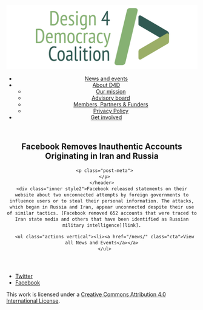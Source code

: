 <!DOCTYPE html>
<html lang="en_US"><head>
  <meta charset="utf-8">
  <meta http-equiv="X-UA-Compatible" content="IE=edge">
  <meta name="viewport" content="width=device-width, initial-scale=1">
  <link rel="apple-touch-icon" sizes="180x180" href="/assets/favicon/apple-touch-icon.png">
  <link rel="icon" type="image/png" sizes="32x32" href="/assets/favicon/favicon-32x32.png">
  <link rel="icon" type="image/png" sizes="16x16" href="/assets/favicon/favicon-16x16.png">
  <link rel="manifest" href="/site.webmanifest">
  <link rel="mask-icon" href="/assets/favicon/safari-pinned-tab.svg" color="#5bbad5">
  <meta name="msapplication-TileColor" content="#00aba9">
  <meta name="theme-color" content="#ffffff">

  
  <!-- Begin Jekyll SEO tag v2.4.0 -->
<title>Facebook Removes Inauthentic Accounts Originating in Iran and Russia | D4D Coalition</title>
<meta name="generator" content="Jekyll v3.7.3" />
<meta property="og:title" content="Facebook Removes Inauthentic Accounts Originating in Iran and Russia" />
<meta property="og:locale" content="en_US" />
<meta name="description" content="Facebook released statements on their website about two unconnected attempts by foreign governments to influence users or to steal their personal information. The attacks, which began in Russia and Iran, appear unconnected despite their use of similar tactics. Facebook removed 652 accounts that were traced to Iran state media and others that have been identified as Russian military intelligence." />
<meta property="og:description" content="Facebook released statements on their website about two unconnected attempts by foreign governments to influence users or to steal their personal information. The attacks, which began in Russia and Iran, appear unconnected despite their use of similar tactics. Facebook removed 652 accounts that were traced to Iran state media and others that have been identified as Russian military intelligence." />
<link rel="canonical" href="https://d4dcoalition.org/news/Facebook-Removes-Inauthentic-Accounts-Originating-in-Iran-and-Russia.html" />
<meta property="og:url" content="https://d4dcoalition.org/news/Facebook-Removes-Inauthentic-Accounts-Originating-in-Iran-and-Russia.html" />
<meta property="og:site_name" content="D4D Coalition" />
<meta property="og:type" content="article" />
<meta property="article:published_time" content="2018-08-21T00:00:00+01:00" />
<meta name="twitter:card" content="summary" />
<meta name="twitter:site" content="@design4dem" />
<meta name="google-site-verification" content="" />
<script type="application/ld+json">
{"description":"Facebook released statements on their website about two unconnected attempts by foreign governments to influence users or to steal their personal information. The attacks, which began in Russia and Iran, appear unconnected despite their use of similar tactics. Facebook removed 652 accounts that were traced to Iran state media and others that have been identified as Russian military intelligence.","@type":"BlogPosting","url":"https://d4dcoalition.org/news/Facebook-Removes-Inauthentic-Accounts-Originating-in-Iran-and-Russia.html","publisher":{"@type":"Organization","logo":{"@type":"ImageObject","url":"https://d4dcoalition.org/assets/img/logos/d4d-logo.png"}},"headline":"Facebook Removes Inauthentic Accounts Originating in Iran and Russia","dateModified":"2018-08-21T00:00:00+01:00","datePublished":"2018-08-21T00:00:00+01:00","mainEntityOfPage":{"@type":"WebPage","@id":"https://d4dcoalition.org/news/Facebook-Removes-Inauthentic-Accounts-Originating-in-Iran-and-Russia.html"},"@context":"http://schema.org"}</script>
<!-- End Jekyll SEO tag -->

  <link rel="stylesheet" href="/tarteaucitron/css/tarteaucitron.css">
  <link rel="stylesheet" href="/assets/main.css">

  <link type="application/atom+xml" rel="alternate" href="https://d4dcoalition.org/feed.xml" title="D4D Coalition" />

</head>
<body>
  <!-- Wrapper -->
  <div id="wrapper"><header class="" role="banner" id="header">
    <!-- Logo -->
    <div class="logo">
      <a class="site-title" rel="author" href="/"><img src="/assets/img/d4d-logo.png" alt="D4D Coalition" /></a>
    </div><!-- to do: figure out how to manage dropdown -->
      <!-- Nav -->
      <nav id="nav"><ul><li class="current">
            <a class="page-link" href="/news/">
              News and events
            </a></li><li class="">
            <a class="page-link icon fa-angle-down" href="/areas-focus/">
              About D4D
            </a><ul><li>
                  <a href="/areas-focus/#">
                    Our mission
                  </a>
              </li><li>
                  <a href="/advisory-board/#">
                    Advisory board
                  </a>
              </li><li>
                  <a href="/members-partners-funders/#">
                    Members, Partners &amp; Funders
                  </a>
              </li><li>
                  <a href="/privacy-policy.html#">
                    Privacy Policy
                  </a>
              </li></ul></li><li class="">
            <a class="page-link" href="/join-us/">
              Get involved
            </a></li></ul></nav></header>
<section class="main alt event" aria-label="Content">
    <header>
      <h2 class="post-title">Facebook Removes Inauthentic Accounts Originating in Iran and Russia</h2>
      

      <p class="post-meta">
      </p>
    </header>
    <div class="inner style2">Facebook released statements on their website about two unconnected attempts by foreign governments to influence users or to steal their personal information. The attacks, which began in Russia and Iran, appear unconnected despite their use of similar tactics. [Facebook removed 652 accounts that were traced to Iran state media and others that have been identified as Russian military intelligence][link].

[link]: https://newsroom.fb.com/news/2018/08/more-coordinated-inauthentic-behavior/


      <ul class="actions vertical"><li><a href="/news/" class="cta">View all News and Events</a></a>
      </ul>
  </div>
</section>
<footer id="footer" class="accent3">
  <ul class="icons">
    <li><a href="https://twitter.com/design4dem" class="icon alt fa-twitter"><span class="label">Twitter</span></a></li>
    <li><a href="https://www.facebook.com/Design4Democracy" class="icon alt fa-facebook"><span class="label">Facebook</span></a></li>
    <!--li><a href="#" class="icon alt fa-instagram"><span class="label">Instagram</span></a></li>
    <li><a href="#" class="icon alt fa-github"><span class="label">GitHub</span></a></li>
    <li><a href="#" class="icon alt fa-phone"><span class="label">Phone</span></a></li>
    <li><a href="#" class="icon alt fa-envelope-o"><span class="label">Email</span></a></li-->
  </ul>
  <p class="copyright">This work is licensed under a <a rel="license" href="http://creativecommons.org/licenses/by/4.0/">Creative Commons Attribution 4.0 International License</a>.</p>
</footer>
</div><!-- /wrapper -->
  <!-- Scripts -->
    <script src="/assets/js/scripts.min.js"></script><script src="/tarteaucitron/tarteaucitron.js"></script>
    <script type="text/javascript">
    (function($) {
      $(document).ready(function(){
        tarteaucitron.init({
          "hashtag": "#tarteaucitron", /* Automatically open the panel with the hashtag */
          "highPrivacy": false, /* disabling the auto consent feature on navigation? */
          "orientation": "top", /* the big banner should be on 'top' or 'bottom'? */
          "adblocker": false, /* Display a message if an adblocker is detected */
          "showAlertSmall": true, /* show the small banner on bottom right? */
          "cookieslist": true, /* Display the list of cookies installed ? */
          "removeCredit": false, /* remove the credit link? */
          //"cookieDomain": ".example.com" /* Domain name on which the cookie for the subdomains will be placed */
        });
      });
    })(jQuery);
    </script><script type="text/javascript">
  tarteaucitron.user.analyticsUa = 'UA-120811815-1';
  tarteaucitron.user.analyticsMore = function () { /* add here your optionnal ga.push() */ };
  (tarteaucitron.job = tarteaucitron.job || []).push('analytics');
</script></body>

</html>
